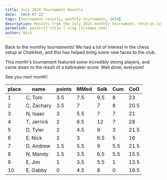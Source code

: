 ```yaml
---
title: July 2024 Tournament Results
date: '2024-07-22'
tags: [tournament-results, monthly-tournament, 2024]
description: Results from the July 2024 monthly tournament, held on July 16th 2024 in Breckenridge MN
permalink: posts/{{ title | slug }}/index.html
author: Nick
---
```


Back to the monthly tournaments! We had a lot of interest in the chess setup at Chalkfest, and this has helped bring some new faces to the club.

This month's tournament featured some incredibly strong players, and came down to the result of a tiebreaker score. Well done, everyone!

See you next month!

| place	    | name	     | points   | MMed  | Solk  | Cum   | CoO   |
| -----	    | ---------  | -------  | ----- | ----- | ---   | ----- |
| 1 		| C, Tom     | 3.5 	    | 7.5 	| 9.5   | 8 	| 23   	|
| 2 		| C, Zachary | 3.5      | 7     | 7     | 8 	| 20.5 	|
| 3 		| N, Isaac   | 3        | 5.5   | 7   	| 7 	| 21   	|
| 4 		| T, Jerrick | 2  	    | 6.5 	| 12    | 7 	| 28   	|
| 5 		| D, Tyler   | 2   	    | 4.5 	| 9     | 3 	| 21.5 	|
| 6 		| E, Nick    | 2   	    | 3   	| 6.5   | 5 	| 16   	|
| 7 		| D, Andrew  | 1.5 	    | 5.5 	| 9     | 5.5 | 21.5 	|
| 8 		| N, Mandy   | 1.5 	    | 3.5 	| 6.5   | 5.5 | 15.5 	|
| 9 		| E, Jim     | 1   	    | 3.5 	| 5.5   | 1   | 13.5 	|
| 10		| E, Gabby   | 0   	    | 4.5 	| 8     | 0   | 19.5 	|
